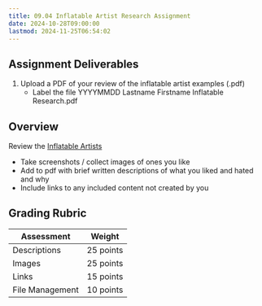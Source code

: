 ```yaml
---
title: 09.04 Inflatable Artist Research Assignment
date: 2024-10-28T09:00:00
lastmod: 2024-11-25T06:54:02
---
```


## Assignment Deliverables

1. Upload a PDF of your review of the inflatable artist examples (.pdf)
   - Label the file YYYYMMDD Lastname Firstname Inflatable Research.pdf

## Overview

Review the [Inflatable Artists](./09-01-inflatable-artists.md)

- Take screenshots / collect images of ones you like
- Add to pdf with brief written descriptions of what you liked and hated and why
- Include links to any included content not created by you

## Grading Rubric

<div class="responsive-table-markdown">

| Assessment      | Weight    |
| --------------- | --------- |
| Descriptions    | 25 points |
| Images          | 25 points |
| Links           | 15 points |
| File Management | 10 points |

</div>

